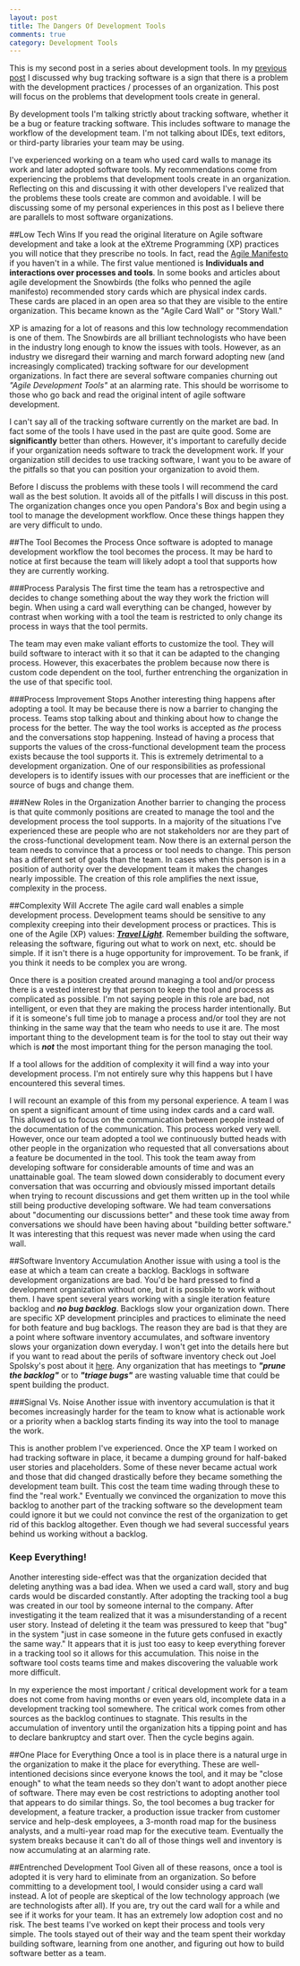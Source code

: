 ```yaml
---
layout: post
title: The Dangers Of Development Tools
comments: true
category: Development Tools
---
```

This is my second post in a series about development tools. In my  [previous post](/2015/01/17/a-better-bug-tracker.html "A Better Bug Tracker") I discussed why bug tracking software is a sign that there is a problem with the development practices / processes of an organization. This post will focus on the problems that development tools create in general.

By development tools I'm talking strictly about tracking software, whether it be a bug or feature tracking software. This includes software to manage the workflow of the development team. I'm not talking about IDEs, text editors, or third-party libraries your team may be using.  

I've experienced working on a team who used card walls to manage its work and later adopted software tools. My recommendations come from experiencing the problems that development tools create in an organization. Reflecting on this and discussing it with other developers I've realized that the problems these tools create are common and avoidable. I will be discussing some of my personal experiences in this post as I believe there are parallels to most software organizations.
<!--more-->  

##Low Tech Wins 
If you read the original literature on Agile software development and take a look at the eXtreme Programming (XP) practices you will notice that they prescribe no tools. In fact, read the [Agile Manifesto](http://www.agilemanifesto.org/ "Agile Manifesto") if you haven't in a while. The first value mentioned is **Individuals and interactions over processes and tools**.  In some books and articles about agile development the Snowbirds (the folks who penned the agile manifesto) recommended story cards which are physical index cards. These cards are placed in an open area so that they are visible to the entire organization. This became known as the "Agile Card Wall" or "Story Wall." 

XP is amazing for a lot of reasons and this low technology recommendation is one of them. The Snowbirds are all brilliant technologists who have been in the industry long enough to know the issues with tools. However, as an industry we disregard their warning and march forward adopting new (and increasingly complicated) tracking software for our development organizations. In fact there are several software companies churning out *"Agile Development Tools"* at an alarming rate. This should be worrisome to those who go back and read the original intent of agile software development.

I can't say all of the tracking software currently on the market are bad. In fact some of the tools I have used in the past are quite good. Some are **significantly** better than others. However, it's important to carefully decide if your organization needs software to track the development work. If your organization still decides to use tracking software, I want you to be aware of the pitfalls so that you can position your organization to avoid them.

Before I discuss the problems with these tools I will recommend the card wall as the best solution. It avoids all of the pitfalls I will discuss in this post. The organization changes once you open Pandora's Box and begin using a tool to manage the development workflow. Once these things happen they are very difficult to undo. 
 
##The Tool Becomes the Process
Once software is adopted to manage development workflow the tool becomes the process. It may be hard to notice at first because the team will likely adopt a tool that supports how they are currently working.  

###Process Paralysis
The first time the team has a retrospective and decides to change something about the way they work the friction will begin. When using a card wall everything can be changed, however by contrast when working with a tool the team is restricted to only change its process in ways that the tool permits. 

The team may even make valiant efforts to customize the tool. They will build software to interact with it so that it can be adapted to the changing process. However, this exacerbates the problem because now there is custom code dependent on the tool, further entrenching the organization in the use of that specific tool.

###Process Improvement Stops
Another interesting thing happens after adopting a tool. It may be because there is now a barrier to changing the process. Teams stop talking about and thinking about how to change the process for the better. The way the tool works is accepted as *the* process and the conversations stop happening. Instead of having a process that supports the values of the cross-functional development team the process exists because the tool supports it. This is extremely detrimental to a development organization. One of our responsibilities as professional developers is to identify issues with our processes that are inefficient or the source of bugs and change them.

###New Roles in the Organization
Another barrier to changing the process is that quite commonly positions are created to manage the tool and the development process the tool supports. In a majority of the situations I've experienced these are people who are not stakeholders nor are they part of the cross-functional development team. Now there is an external person the team needs to convince that a process or tool needs to change. This person has a different set of goals than the team. In cases when this person is in a position of authority over the development team it makes the changes nearly impossible. The creation of this role amplifies the next issue, complexity in the process.

##Complexity Will Accrete
The agile card wall enables a simple development process. Development teams should be sensitive to any complexity creeping into their development process or practices. This is one of the Agile (XP) values: [_**Travel Light**_](http://c2.com/cgi/wiki?TravelLight "XP Travel Light"). Remember building the software, releasing the software, figuring out what to work on next, etc. should be simple. If it isn't there is a huge opportunity for improvement. To be frank, if you think it needs to be complex you are wrong.

Once there is a position created around managing a tool and/or process there is a vested interest by that person to keep the tool and process as complicated as possible. I'm not saying people in this role are bad, not intelligent, or even that they are making the process harder intentionally. But if it is someone's full time job to manage a process and/or tool they are not thinking in the same way that the team who needs to use it are. The most important thing to the development team is for the tool to stay out their way which is **_not_** the most important thing for the person managing the tool.

If a tool allows for the addition of complexity it will find a way into your development process. I'm not entirely sure why this happens but I have encountered this several times. 

I will recount an example of this from my personal experience. A team I was on spent a significant amount of time using index cards and a card wall. This allowed us to focus on the communication between people instead of the documentation of the communication. This process worked very well. However, once our team adopted a tool we continuously butted heads with other people in the organization who requested that all conversations about a feature be documented in the tool. This took the team away from developing software for considerable amounts of time and was an unattainable goal. The team slowed down considerably to document every conversation that was occurring and obviously missed important details when trying to recount discussions and get them written up in the tool while still being productive developing software. We had team conversations about "documenting our discussions better" and these took time away from conversations we should have been having about "building better software." It was interesting that this request was never made when using the card wall.

##Software Inventory Accumulation
Another issue with using a tool is the ease at which a team can create a backlog. Backlogs in software development organizations are bad. You'd be hard pressed to find a development organization without one, but it is possible to work without them. I have spent several years working with a single iteration feature backlog and __*no bug backlog*__. Backlogs slow your organization down. There are specific XP development principles and practices to eliminate the need for both feature and bug backlogs. The reason they are bad is that they are a point where software inventory accumulates, and software inventory slows your organization down everyday. I won't get into the details here but if you want to read about the perils of software inventory check out Joel Spolsky's post about it [here](http://www.joelonsoftware.com/items/2012/07/09.html). Any organization that has meetings to *__"prune the backlog"__* or to *__"triage bugs"__* are wasting valuable time that could be spent building the product.

###Signal Vs. Noise
Another issue with inventory accumulation is that it becomes increasingly harder for the team to know what is actionable work or a priority when a backlog starts finding its way into the tool to manage the work.

This is another problem I've experienced. Once the XP team I worked on had tracking software in place, it became a dumping ground for half-baked user stories and placeholders.  Some of these never became actual work and those that did changed drastically before they became something the development team built. This cost the team time wading through these to find the "real work." Eventually we convinced the organization to move this backlog to another part of the tracking software so the development team could ignore it but we could not convince the rest of the organization to get rid of this backlog altogether. Even though we had several successful years behind us working without a backlog.  

### Keep Everything!
Another interesting side-effect was that the organization decided that deleting anything was a bad idea. When we used a card wall, story and bug cards would be discarded constantly. After adopting the tracking tool a bug was created in our tool by someone internal to the company. After investigating it the team realized that it was a misunderstanding of a recent user story. Instead of deleting it the team was pressured to keep that "bug" in the system "just in case someone in the future gets confused in exactly the same way." It appears that it is just too easy to keep everything forever in a tracking tool so it allows for this accumulation. This noise in the software tool costs teams time and makes discovering the valuable work more difficult. 

In my experience the most important / critical development work for a team does not come from having months or even years old, incomplete data in a development tracking tool somewhere. The critical work comes from other sources as the backlog continues to stagnate. This results in the accumulation of inventory until the organization hits a tipping point and has to declare bankruptcy and start over. Then the cycle begins again.

##One Place for Everything
Once a tool is in place there is a natural urge in the organization to make it the place for everything. These are well-intentioned decisions since everyone knows the tool, and it may be "close enough" to what the team needs so they don't want to adopt another piece of software. There may even be cost restrictions to adopting another tool that appears to do similar things. So, the tool becomes a bug tracker for development, a feature tracker, a production issue tracker from customer service and help-desk employees, a 3-month road map for the business analysts, and a multi-year road map for the executive team. Eventually the system breaks because it can't do all of those things well and inventory is now accumulating at an alarming rate.

##Entrenched Development Tool
Given all of these reasons, once a tool is adopted it is very hard to eliminate from an organization. So before committing to a development tool, I would consider using a card wall instead. A lot of people are skeptical of the low technology approach (we are technologists after all). If you are, try out the card wall for a while and see if it works for your team. It has an extremely low adoption cost and no risk. The best teams I've worked on kept their process and tools very simple. The tools stayed out of their way and the team spent their workday building software, learning from one another, and figuring out how to build software better as a team.
